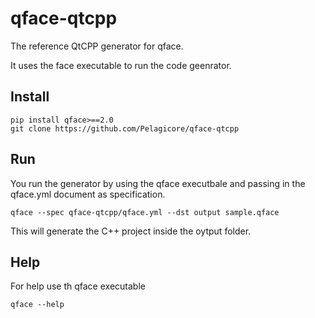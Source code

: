 # qface-qtcpp

The reference QtCPP generator for qface.

It uses the face executable to run the code geenrator.

## Install

    pip install qface>==2.0
    git clone https://github.com/Pelagicore/qface-qtcpp

## Run

You run the generator by using the qface executbale and passing in the qface.yml document as specification.

    qface --spec qface-qtcpp/qface.yml --dst output sample.qface

This will generate the C++ project inside the oytput folder.


## Help

For help use th qface executable

    qface --help
